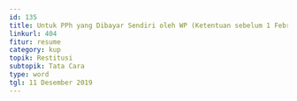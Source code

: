 ```yaml
---
id: 135
title: Untuk PPh yang Dibayar Sendiri oleh WP (Ketentuan sebelum 1 Februari 2013)
linkurl: 404
fitur: resume
category: kup
topik: Restitusi
subtopik: Tata Cara
type: word
tgl: 11 Desember 2019
---
```


